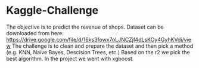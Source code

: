 # Kaggle-Challenge
The objective is to predict the revenue of shops. 
Dataset can be downloaded from here: https://drive.google.com/file/d/16ks3fowx7oLJNCZjf4dLsKOy4GyhKVdi/view
The challenge is to clean and prepare the dataset and then pick a method (e.g. KNN, Naive Bayes, Descision Trees, etc.)
Based on the r2 we pick the best algorithm. In the project we went with xgboost.
